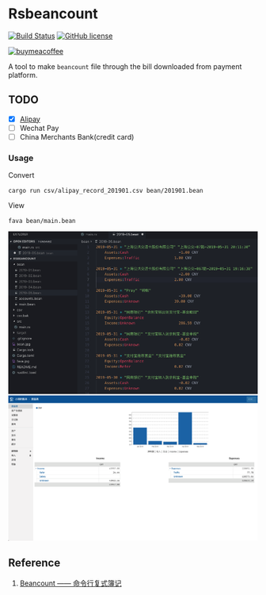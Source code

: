 # Rsbeancount

[![Build Status](https://travis-ci.org/zhourunlai/rsbeancount.svg?branch=master)](https://travis-ci.org/zhourunlai/rsbeancount)
[![GitHub license](https://img.shields.io/github/license/zhourunlai/rsbeancount.svg)](https://raw.githubusercontent.com/zhourunlai/rsbeancount/master/LICENSE)

[![buymeacoffee](https://www.buymeacoffee.com/assets/img/custom_images/orange_img.png)](https://www.buymeacoffee.com/xiaorun)

A tool to make `beancount` file through the bill downloaded from payment platform.

## TODO

- [X] [Alipay](https://consumeprod.alipay.com/record/advanced.htm)
- [ ] Wechat Pay
- [ ] China Merchants Bank(credit card)

### Usage

Convert

```shell
cargo run csv/alipay_record_201901.csv bean/201901.bean
```

View

```shell
fava bean/main.bean
```

<img src="https://github.com/zhourunlai/rsbeancount/raw/master/bean.png">

<img src="https://github.com/zhourunlai/rsbeancount/raw/master/fava.png">

## Reference

1. [Beancount —— 命令行复式簿记](https://wzyboy.im/post/1063.html)
